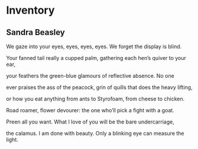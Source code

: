 # Inventory
## Sandra Beasley
We gaze into your eyes, eyes, eyes, eyes.
We forget the display is blind.

Your fanned tail really a cupped palm,
gathering each hen’s quiver to your ear,

your feathers the green-blue glamours of
reflective absence. No one

ever praises the ass of the peacock,
grin of quills that does the heavy lifting,

or how you eat anything from ants
to Styrofoam, from cheese to chicken.

Road roamer, flower devourer:
the one who’ll pick a fight with a goat.

Preen all you want. What I love of you
will be the bare undercarriage,

the calamus. I am done with beauty.
Only a blinking eye can measure the light.